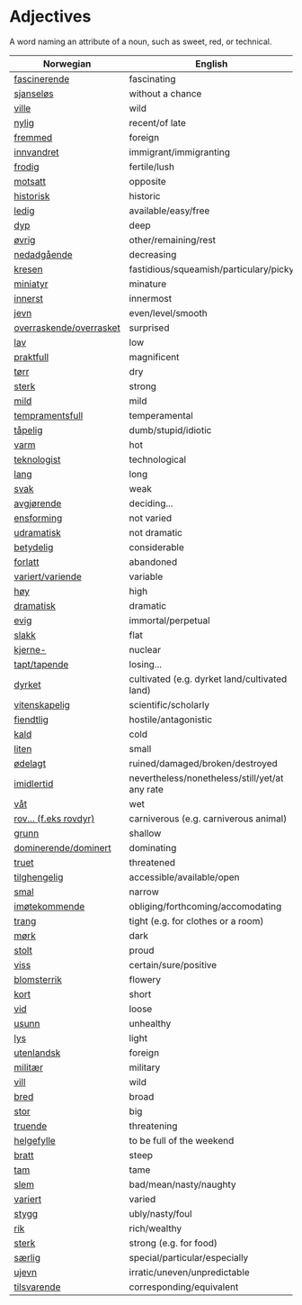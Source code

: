 # Adjectives

A word naming an attribute of a noun, such as sweet, red, or technical.

| Norwegian | English |
| --- | --- |
| [fascinerende](https://www.ordnett.no/search?language=no&phrase=fascinerende) | fascinating |
| [sjanseløs](https://www.ordnett.no/search?language=no&phrase=sjanseløs) | without a chance |
| [ville](https://www.ordnett.no/search?language=no&phrase=ville) | wild |
| [nylig](https://www.ordnett.no/search?language=no&phrase=nylig) | recent/of late |
| [fremmed](https://www.ordnett.no/search?language=no&phrase=fremmed) | foreign |
| [innvandret](https://www.ordnett.no/search?language=no&phrase=innvandret) | immigrant/immigranting |
| [frodig](https://www.ordnett.no/search?language=no&phrase=frodig) | fertile/lush |
| [motsatt](https://www.ordnett.no/search?language=no&phrase=motsatt) | opposite |
| [historisk](https://www.ordnett.no/search?language=no&phrase=historisk) | historic |
| [ledig](https://www.ordnett.no/search?language=no&phrase=ledig) | available/easy/free |
| [dyp](https://www.ordnett.no/search?language=no&phrase=dyp) | deep |
| [øvrig](https://www.ordnett.no/search?language=no&phrase=øvrig) | other/remaining/rest |
| [nedadgående](https://www.ordnett.no/search?language=no&phrase=nedadgående) | decreasing |
| [kresen](https://www.ordnett.no/search?language=no&phrase=kresen) | fastidious/squeamish/particulary/picky |
| [miniatyr](https://www.ordnett.no/search?language=no&phrase=miniatyr) | minature |
| [innerst](https://www.ordnett.no/search?language=no&phrase=innerst) | innermost |
| [jevn](https://www.ordnett.no/search?language=no&phrase=jevn) | even/level/smooth |
| [overraskende/overrasket](https://www.ordnett.no/search?language=no&phrase=overraskende/overrasket) | surprised |
| [lav](https://www.ordnett.no/search?language=no&phrase=lav) | low |
| [praktfull](https://www.ordnett.no/search?language=no&phrase=praktfull) | magnificent |
| [tørr](https://www.ordnett.no/search?language=no&phrase=tørr) | dry |
| [sterk](https://www.ordnett.no/search?language=no&phrase=sterk) | strong |
| [mild](https://www.ordnett.no/search?language=no&phrase=mild) | mild |
| [tempramentsfull](https://www.ordnett.no/search?language=no&phrase=tempramentsfull) | temperamental |
| [tåpelig](https://www.ordnett.no/search?language=no&phrase=tåpelig) | dumb/stupid/idiotic |
| [varm](https://www.ordnett.no/search?language=no&phrase=varm) | hot |
| [teknologist](https://www.ordnett.no/search?language=no&phrase=teknologist) | technological |
| [lang](https://www.ordnett.no/search?language=no&phrase=lang) | long |
| [svak](https://www.ordnett.no/search?language=no&phrase=svak) | weak |
| [avgjørende](https://www.ordnett.no/search?language=no&phrase=avgjørende) | deciding... |
| [ensforming](https://www.ordnett.no/search?language=no&phrase=ensforming) | not varied |
| [udramatisk](https://www.ordnett.no/search?language=no&phrase=udramatisk) | not dramatic |
| [betydelig](https://www.ordnett.no/search?language=no&phrase=betydelig) | considerable |
| [forlatt](https://www.ordnett.no/search?language=no&phrase=forlatt) | abandoned |
| [variert/variende](https://www.ordnett.no/search?language=no&phrase=variert/variende) | variable |
| [høy](https://www.ordnett.no/search?language=no&phrase=høy) | high |
| [dramatisk](https://www.ordnett.no/search?language=no&phrase=dramatisk) | dramatic |
| [evig](https://www.ordnett.no/search?language=no&phrase=evig) | immortal/perpetual |
| [slakk](https://www.ordnett.no/search?language=no&phrase=slakk) | flat |
| [kjerne-](https://www.ordnett.no/search?language=no&phrase=kjerne-) | nuclear |
| [tapt/tapende](https://www.ordnett.no/search?language=no&phrase=tapt/tapende) | losing... |
| [dyrket](https://www.ordnett.no/search?language=no&phrase=dyrket) | cultivated (e.g. dyrket land/cultivated land) |
| [vitenskapelig](https://www.ordnett.no/search?language=no&phrase=vitenskapelig) | scientific/scholarly |
| [fiendtlig](https://www.ordnett.no/search?language=no&phrase=fiendtlig) | hostile/antagonistic |
| [kald](https://www.ordnett.no/search?language=no&phrase=kald) | cold |
| [liten](https://www.ordnett.no/search?language=no&phrase=liten) | small |
| [ødelagt](https://www.ordnett.no/search?language=no&phrase=ødelagt) | ruined/damaged/broken/destroyed |
| [imidlertid](https://www.ordnett.no/search?language=no&phrase=imidlertid) | nevertheless/nonetheless/still/yet/at any rate |
| [våt](https://www.ordnett.no/search?language=no&phrase=våt) | wet |
| [rov... (f.eks rovdyr)](https://www.ordnett.no/search?language=no&phrase=rov...%20(f.eks%20rovdyr)) | carniverous (e.g. carniverous animal) |
| [grunn](https://www.ordnett.no/search?language=no&phrase=grunn) | shallow |
| [dominerende/dominert](https://www.ordnett.no/search?language=no&phrase=dominerende/dominert) | dominating |
| [truet](https://www.ordnett.no/search?language=no&phrase=truet) | threatened |
| [tilghengelig](https://www.ordnett.no/search?language=no&phrase=tilghengelig) | accessible/available/open |
| [smal](https://www.ordnett.no/search?language=no&phrase=smal) | narrow |
| [imøtekommende](https://www.ordnett.no/search?language=no&phrase=imøtekommende) | obliging/forthcoming/accomodating |
| [trang](https://www.ordnett.no/search?language=no&phrase=trang) | tight (e.g. for clothes or a room) |
| [mørk](https://www.ordnett.no/search?language=no&phrase=mørk) | dark |
| [stolt](https://www.ordnett.no/search?language=no&phrase=stolt) | proud |
| [viss](https://www.ordnett.no/search?language=no&phrase=viss) | certain/sure/positive |
| [blomsterrik](https://www.ordnett.no/search?language=no&phrase=blomsterrik) | flowery |
| [kort](https://www.ordnett.no/search?language=no&phrase=kort) | short |
| [vid](https://www.ordnett.no/search?language=no&phrase=vid) | loose |
| [usunn](https://www.ordnett.no/search?language=no&phrase=usunn) | unhealthy |
| [lys](https://www.ordnett.no/search?language=no&phrase=lys) | light |
| [utenlandsk](https://www.ordnett.no/search?language=no&phrase=utenlandsk) | foreign |
| [militær](https://www.ordnett.no/search?language=no&phrase=militær) | military |
| [vill](https://www.ordnett.no/search?language=no&phrase=vill) | wild |
| [bred](https://www.ordnett.no/search?language=no&phrase=bred) | broad |
| [stor](https://www.ordnett.no/search?language=no&phrase=stor) | big |
| [truende](https://www.ordnett.no/search?language=no&phrase=truende) | threatening |
| [helgefylle](https://www.ordnett.no/search?language=no&phrase=helgefylle) | to be full of the weekend |
| [bratt](https://www.ordnett.no/search?language=no&phrase=bratt) | steep |
| [tam](https://www.ordnett.no/search?language=no&phrase=tam) | tame |
| [slem](https://www.ordnett.no/search?language=no&phrase=slem) | bad/mean/nasty/naughty |
| [variert](https://www.ordnett.no/search?language=no&phrase=variert) | varied |
| [stygg](https://www.ordnett.no/search?language=no&phrase=stygg) | ubly/nasty/foul |
| [rik](https://www.ordnett.no/search?language=no&phrase=rik) | rich/wealthy |
| [sterk](https://www.ordnett.no/search?language=no&phrase=sterk) | strong (e.g. for food) |
| [særlig](https://www.ordnett.no/search?language=no&phrase=særlig) | special/particular/especially |
| [ujevn](https://www.ordnett.no/search?language=no&phrase=ujevn) | irratic/uneven/unpredictable |
| [tilsvarende](https://www.ordnett.no/search?language=no&phrase=tilsvarende) | corresponding/equivalent |

